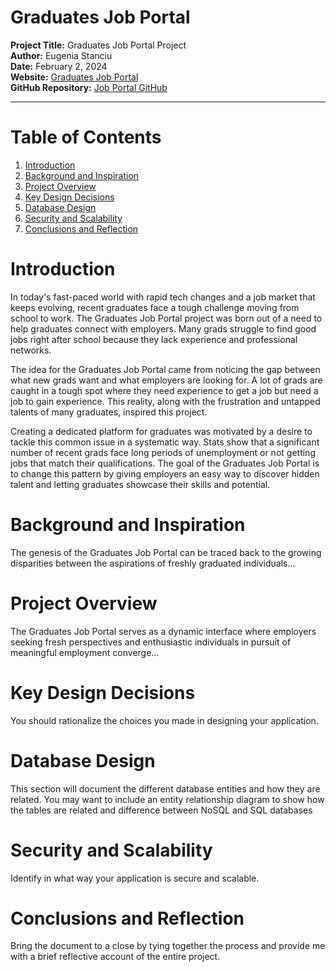 
# Graduates Job Portal
**Project Title:** Graduates Job Portal Project  
**Author:** Eugenia Stanciu  
**Date:** February 2, 2024  
**Website:** [Graduates Job Portal](https://graduatesjobportal.cyclic.app)  
**GitHub Repository:** [Job Portal GitHub](https://github.com/EugeniaBD/jobportal.git)

---



# Table of Contents

1. [Introduction](#introduction)
2. [Background and Inspiration](#background-and-inspiration)
3. [Project Overview](#project-overview)
4. [Key Design Decisions](#key_design_decisions)
5. [Database Design](#database_design)
6. [Security and Scalability](#security_and_scalability)
7. [Conclusions and Reflection](#conclusions_and_reflection)





# Introduction <a name="introduction"></a>

In today's fast-paced world with rapid tech changes and a job market that keeps evolving, recent graduates face a tough challenge moving from school to work. The Graduates Job Portal project was born out of a need to help graduates connect with employers. Many grads struggle to find good jobs right after school because they lack experience and professional networks.

The idea for the Graduates Job Portal came from noticing the gap between what new grads want and what employers are looking for. A lot of grads are caught in a tough spot where they need experience to get a job but need a job to gain experience. This reality, along with the frustration and untapped talents of many graduates, inspired this project.

Creating a dedicated platform for graduates was motivated by a desire to tackle this common issue in a systematic way. Stats show that a significant number of recent grads face long periods of unemployment or not getting jobs that match their qualifications. The goal of the Graduates Job Portal is to change this pattern by giving employers an easy way to discover hidden talent and letting graduates showcase their skills and potential.

# Background and Inspiration <a name="background-and-inspiration"></a>

The genesis of the Graduates Job Portal can be traced back to the growing disparities between the aspirations of freshly graduated individuals...

# Project Overview <a name="project-overview"></a>

The Graduates Job Portal serves as a dynamic interface where employers seeking fresh perspectives and enthusiastic individuals in pursuit of meaningful employment converge...

# Key Design Decisions<a name="key_design_decisions"></a>
You should rationalize the choices you made in designing your application.

# Database Design <a name="database_design"></a>

This section will document the different database entities and how they are related. You may want to include an entity relationship diagram to show how the tables are related and difference between NoSQL and SQL databases 

# Security and Scalability <a name="security_and_scalability"></a>

Identify in what way your application is secure and scalable.


# Conclusions and Reflection <a name="conclusions_and_reflection"></a>

Bring the document to a close by tying together the process and provide me with a brief reflective account of the entire project.































